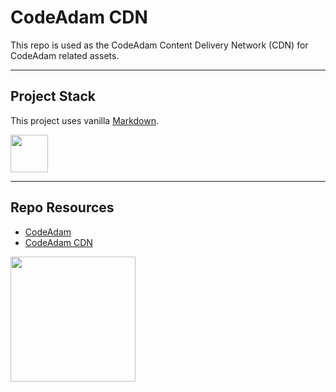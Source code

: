 # CodeAdam CDN

This repo is used as the CodeAdam Content Delivery Network (CDN) for CodeAdam related assets. 

---

## Project Stack

This project uses vanilla [Markdown](https://www.markdownguide.org/).

<img src="https://console.codeadam.ca/api/image/markdown" width="60">

---

## Repo Resources

* [CodeAdam](https://codeadam.ca)
* [CodeAdam CDN](https://cdn.codeadam.ca/)

<a href="https://codeadam.ca" style="margin-top: 120px;">
<img src="https://cdn.codeadam.ca/images@1.0.0/codeadam-logo-coloured-horizontal.png" width="200">
</a>
